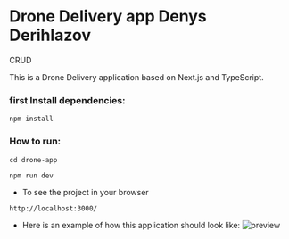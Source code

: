 # Drone Delivery app Denys Derihlazov

CRUD

This is a Drone Delivery application based on Next.js and TypeScript.

### first Install dependencies:
```
npm install

```

### How to run:
```
cd drone-app

npm run dev
```

- To see the project in your browser
```
http://localhost:3000/
```
- Here is an example of how this application should look like:
![preview](https://i.imgur.com/1J2zF1O.png)
